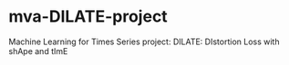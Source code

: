 # mva-DILATE-project
Machine Learning for Times Series project: DILATE: DIstortion Loss with shApe and tImE
